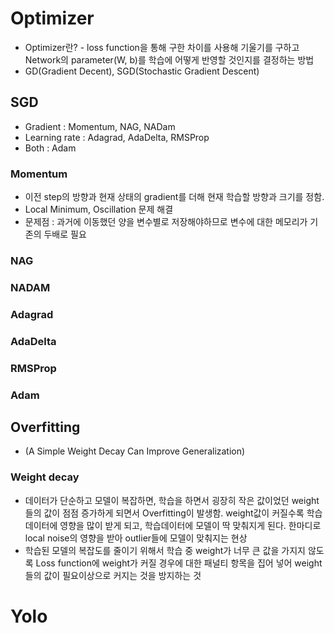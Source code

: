 # Optimizer
- Optimizer란? - loss function을 통해 구한 차이를 사용해 기울기를 구하고 Network의 parameter(W, b)를 학습에 어떻게 반영할 것인지를 결정하는 방법
- GD(Gradient Decent), SGD(Stochastic Gradient Descent)


## SGD
- Gradient : Momentum, NAG, NADam
- Learning rate : Adagrad, AdaDelta, RMSProp
- Both : Adam


### Momentum
- 이전 step의 방향과 현재 상태의 gradient를 더해 현재 학습할 방향과 크기를 정함.
- Local Minimum, Oscillation 문제 해결
- 문제점 : 과거에 이동했던 양을 변수별로 저장해야하므로 변수에 대한 메모리가 기존의 두배로 필요


### NAG

### NADAM

### Adagrad

### AdaDelta

### RMSProp

### Adam

## Overfitting
- (A Simple Weight Decay Can Improve Generalization)
### Weight decay
- 데이터가 단순하고 모델이 복잡하면, 학습을 하면서 굉장히 작은 값이었던 weight들의 값이 점점 증가하게 되면서 Overfitting이 발생함. weight값이 커질수록 학습데이터에 영향을 많이 받게 되고, 학습데이터에 모델이 딱 맞춰지게 된다. 한마디로 local noise의 영향을 받아 outlier들에 모델이 맞춰지는 현상
- 학습된 모델의 복잡도를 줄이기 위해서 학습 중 weight가 너무 큰 값을 가지지 않도록 Loss function에 weight가 커질 경우에 대한 패널티 항목을 집어 넣어 weight들의 값이 필요이상으로 커지는 것을 방지하는 것


# Yolo
